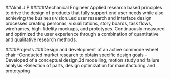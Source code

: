 ##Akhil J P
#####Mechanical Engineer
Applied research based principles to drive the design of products that fully support end user needs while also achieving the business vision.Led user research and interface design processes creating personas, visualizations, story boards, task flows, wireframes, high-fidelity mockups, and prototypes. Continuously measured and optimized the user experience through a combination of quantitative and qualitative research methods.

####Projects
###Design and development of an active commode wheel chair
-Conducted market research to obtain specific design goals
-Developed of a conceptual design,3d modelling, motion study and failure analysis
-Selection of parts, design optimization for manufacturing and prototyping
